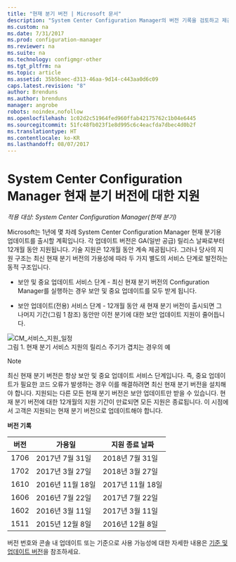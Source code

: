 ```yaml
---
title: "현재 분기 버전 | Microsoft 문서"
description: "System Center Configuration Manager의 버전 기록을 검토하고 제공하는 서비스의 단계에 대해 알아봅니다."
ms.custom: na
ms.date: 7/31/2017
ms.prod: configuration-manager
ms.reviewer: na
ms.suite: na
ms.technology: configmgr-other
ms.tgt_pltfrm: na
ms.topic: article
ms.assetid: 35b5baec-d313-46aa-9d14-c443aa0d6c09
caps.latest.revision: "8"
author: Brenduns
ms.author: brenduns
manager: angrobe
robots: noindex,nofollow
ms.openlocfilehash: 1c02d2c51964fed960ffab42175762c1b04e6445
ms.sourcegitcommit: 51fc48fb023f1e8d995c6c4eacfda7dbec4d0b2f
ms.translationtype: HT
ms.contentlocale: ko-KR
ms.lasthandoff: 08/07/2017
---
```

# <a name="support-for-system-center-configuration-manager-current-branch-versions"></a>System Center Configuration Manager 현재 분기 버전에 대한 지원

*적용 대상: System Center Configuration Manager(현재 분기)*

Microsoft는 1년에 몇 차례 System Center Configuration Manager 현재 분기용 업데이트를 출시할 계획입니다. 각 업데이트 버전은 GA(일반 공급) 릴리스 날짜로부터 12개월 동안 지원됩니다. 기술 지원은 12개월 동안 계속 제공됩니다. 그러나 당사의 지원 구조는 최신 현재 분기 버전의 가용성에 따라 두 가지 별도의 서비스 단계로 발전하는 동적 구조입니다.  

-   보안 및 중요 업데이트 서비스 단계 - 최신 현재 분기 버전의 Configuration Manager를 실행하는 경우 보안 및 중요 업데이트를 모두 받게 됩니다.  

-   보안 업데이트(전용) 서비스 단계 - 12개월 동안 새 현재 분기 버전이 출시되면 그 나머지 기간(그림 1 참조) 동안만 이전 분기에 대한 보안 업데이트 지원이 줄어듭니다.  

 ![CM&#95;서비스&#95;지원&#95;일정](../../../core/servers/manage/media/CM_Servicing_support_timeline.png "CM_Servicing_support_timeline")  
그림 1. 현재 분기 서비스 지원의 릴리스 주기가 겹치는 경우의 예

> [!NOTE]  
>  최신 현재 분기 버전은 항상 보안 및 중요 업데이트 서비스 단계입니다. 즉, 중요 업데이트가 필요한 코드 오류가 발생하는 경우 이를 해결하려면 최신 현재 분기 버전을 설치해야 합니다. 지원되는 다른 모든 현재 분기 버전은 보안 업데이트만 받을 수 있습니다. 현재 분기 버전에 대한 12개월의 지원 기간이 만료되면 모든 지원은 종료됩니다. 이 시점에서 고객은 지원되는 현재 분기 버전으로 업데이트해야 합니다.  

 **버전 기록**  

|버전|가용일|지원 종료 날짜|  
|-------------|-----------------------|----------------------|  
|1706|2017년 7월 31일|2018년 7월 31일|
|1702|2017년 3월 27일|2018년 3월 27일|
|1610|2016년 11월 18일|2017년 11월 18일|
|1606|2016년 7월 22일| 2017년 7월 22일|
|1602|2016년 3월 11일|2017년 3월 11일|
|1511|2015년 12월 8일|2016년 12월 8일|  




버전 번호와 콘솔 내 업데이트 또는 기준으로 사용 가능성에 대한 자세한 내용은 [기준 및 업데이트 버전](/sccm/core/servers/manage/updates#a-namebkmkbaselinesa-baseline-and-update-versions)을 참조하세요.
